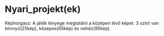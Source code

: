 # Nyari_projekt(ek)

Képhorgász:
A játék lényege megtalálni a középen lévő képet.
3 szint van könnyű(25kép), közepes(65kép) és nehéz(95kép).
